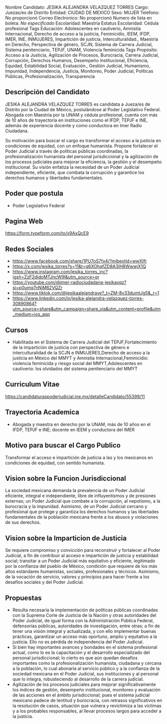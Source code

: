 Nombre Candidato: JESIKA ALEJANDRA VELAZQUEZ TORRES
Cargo: Juezas/es de Distrito
Entidad: CIUDAD DE MEXICO
Sexo: MUJER
Telefono: No proporcionó
Correo Electronico: No proporcionó
Numero de lista en boleta: *No especificado*
Escolaridad: Maestría
Estatus Escolaridad: Cédula profesional
Tags Educación: Adolescentes en cautiverio, Amnistía Internacional, Derecho de acceso a la justicia, Feminicidio, IEEM, IFDP, IMER, INE, INMUJERES, Impartición de justicia, Interculturalidad., Maestría en Derecho, Perspectiva de género, SCJN, Sistema de Carrera Judicial, Sistema penitenciario, TEPJF, UNAM, Violencia feminicida
Tags Propósito: Acceso a la Justicia, Agilización de Procesos, Burocracia, Carrera Judicial, Corrupción, Derechos Humanos, Desempeño Institucional, Eficiencia, Equidad, Estabilidad Social, Evaluación., Gestión Judicial, Humanismo, Impunidad, Independencia, Justicia, Monitoreo, Poder Judicial, Políticas Públicas, Profesionalización, Transparencia


## Descripción del Candidato 

JESIKA ALEJANDRA VELAZQUEZ TORRES es candidata a Jueza/es de Distrito por la Ciudad de México, postulándose al Poder Legislativo Federal. Abogada con Maestría por la UNAM y cédula profesional, cuenta con más de 10 años de trayectoria en instituciones como el IFDP, TEPJF e INE, además de experiencia docente y como conductora en Imer Radio Ciudadana.

Su motivación para buscar el cargo es transformar el acceso a la justicia en condiciones de equidad, con un enfoque humanista.  Propone fortalecer el Poder Judicial a través de políticas públicas coordinadas, la profesionalización humanista del personal jurisdiccional y la agilización de los procesos judiciales para mejorar la eficiencia, la gestión y el desempeño institucional.  Su visión enfatiza la necesidad de un Poder Judicial independiente, eficiente, que combata la corrupción y garantice los derechos humanos y libertades fundamentales.


## Poder que postula

- Poder Legislativo Federal


## Pagina Web

https://form.typeform.com/to/x9AxQcE9


## Redes Sociales

- https://www.facebook.com/share/1PU7oS7fx4/?mibextid=wwXIfr
- https://x.com/jesika_torres?s=11&t=g6XOhqfZD8A3IH8WwwjX1Q
- https://www.instagram.com/jesika_torres_inc?igsh=ZzF2djdoMTJncW9l&utm_source=qr
- https://youtube.com/@imer-radiociudadana-jesikavqz?si=p0umq7nNjM62VQZr
- https://www.tiktok.com/@jesikaalejandrave?_t=ZM-8v33dumtJg5&_r=1
- https://www.linkedin.com/in/jesika-alejandra-velazquez-torres-30890864?utm_source=share&utm_campaign=share_via&utm_content=profile&utm_medium=ios_app


## Cursos

- Habilitada en el Sistema de Carrera Judicial del TEPJF,Fortalecimiento de la impartición de justicia con perspectiva de género e interculturalidad de la SCJN e INMUJERES,Derecho de acceso a la justicia en México del MMYT y Amnistía Internacional,Feminicidio: violencia feminicida y riesgo social del MMYT,Adolescentes en cautiverio: los olvidados del sistema penitenciario del MMYT


## Curriculum Vitae

https://candidaturaspoderjudicial.ine.mx/detalleCandidato/55399/11


## Trayectoria Academica

- Abogada y maestra en derecho por la UNAM, más de 10 años en el IFDP, TEPJF e INE; docente en IEEM y conductora del IMER


## Motivo para buscar el Cargo Publico

Transformar el acceso e impartición de justicia a las y los mexicanos en condiciones de equidad, con sentido humanista.


## Vision sobre la Funcion Jurisdiccional

La sociedad mexicana demanda la prevalencia de un Poder Judicial eficiente, integral e independiente, libre de influyentismos y de presiones externas; un Poder Judicial que combate a la corrupción, al nepotismo, a la burocracia y la impunidad. Asimismo, de un Poder Judicial cercano y profesional que protege y garantiza los derechos humanos y las libertades fundamentales de la población mexicana frente a los abusos y violaciones de sus derechos.


## Vision sobre la Imparticion de Justicia

Se requiere compromiso y convicción para reconstruir y fortalecer al Poder Judicial, a fin de contribuir al acceso e impartición de justicia y estabilidad social; transitar a un Poder Judicial más equitativo y eficiente, legitimado por la confianza del pueblo de México, condición que requiere de los más altos estándares humanistas, sociales, profesionales y técnicos. Asimismo, de la vocación de servicio, valores y principios para hacer frente a los desafíos sociales y del Poder Judicial.


## Propuestas

- Resulta necesaria la implementación de políticas públicas coordinadas con la Suprema Corte de Justicia de la Nación y otras autoridades del Poder Judicial, de igual forma con la Administración Pública Federal, defensorías públicas, autoridades de investigación, entre otras; a fin de tener una visión integral y actualizada, y con ello implementar buenas prácticas, garantizar un acceso más oportuno, amplio y equitativo a la justicia. Ello no es pérdida de independencia del Poder Judicial.
- Si bien hay importantes avances y bondades en el sistema profesional actual, como lo es la capacitación y el desarrollo especializado del personal jurisdiccional; lo cierto es que aún quedan desafíos importantes como la profesionalización humanista, ciudadana y cercana a la población, lo cual abonaría al servicio público y a la confianza de la sociedad mexicana en el Poder Judicial, sus instituciones y al personal que lo integra, robusteciendo al desarrollo de la carrera judicial.
- Agilización de los procesos judiciales para mejorar significativamente los índices de gestión, desempeño institucional, monitoreo y evaluación de las acciones en el ámbito jurisdiccional; pues el sistema judicial mexicano padece de lentitud y burocracia, con retrasos significativos en la resolución de casos, situación que vulnera y revictimiza a las víctimas y a los probables responsables, al llevar procesos largos para acceder a la justicia.

